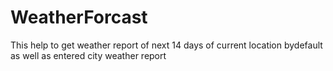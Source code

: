 # WeatherForcast
This help to get weather report of next 14 days of current location bydefault as well as entered city weather report 
